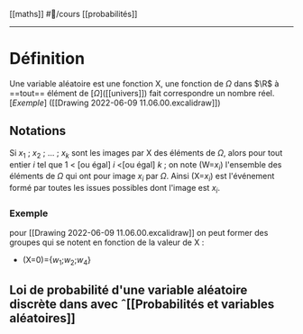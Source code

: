 [[maths]] #📝/cours  [[probabilités]]
___
# Définition
Une variable aléatoire est une fonction X, une fonction de $\Omega$ dans $\R$ à ==tout== élément de $[\Omega]$([[univers]]) fait correspondre un nombre réel. [*Exemple*] ([[Drawing 2022-06-09 11.06.00.excalidraw]])
## Notations
Si $x_1$ ; $x_2$ ; ... ; $x_k$ sont les images par X des éléments de $\Omega$, alors pour tout entier $i$ tel que 1 < [ou égal] $i$ <[ou égal] $k$ ; on note (W=$x_i$) l'ensemble des éléments de $\Omega$ qui ont pour image $x_i$ par $\Omega$. Ainsi (X=$x_i$) est l'événement formé par toutes les issues possibles dont l'image est $x_i$.
### Exemple
pour [[Drawing 2022-06-09 11.06.00.excalidraw]] on peut former des groupes qui se notent en fonction de la valeur de X :
- (X=0)={$w_1$;$w_2$;$w_4$}
## Loi de probabilité d'une variable aléatoire discrète dans avec ˆ[[Probabilités et variables aléatoires]]